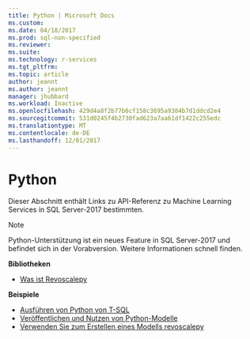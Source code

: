 ```yaml
---
title: Python | Microsoft Docs
ms.custom: 
ms.date: 04/18/2017
ms.prod: sql-non-specified
ms.reviewer: 
ms.suite: 
ms.technology: r-services
ms.tgt_pltfrm: 
ms.topic: article
author: jeannt
ms.author: jeannt
manager: jhubbard
ms.workload: Inactive
ms.openlocfilehash: 429d4a8f2b77b6cf158c3695a9304b7d1ddcd2e4
ms.sourcegitcommit: 531d0245f4b2730fad623a7aa61df1422c255edc
ms.translationtype: MT
ms.contentlocale: de-DE
ms.lasthandoff: 12/01/2017
---
```

# <a name="python"></a>Python

Dieser Abschnitt enthält Links zu API-Referenz zu Machine Learning Services in SQL Server-2017 bestimmten.

> [!NOTE]
> Python-Unterstützung ist ein neues Feature in SQL Server-2017 und befindet sich in der Vorabversion. Weitere Informationen schnell finden.

**Bibliotheken**

+ [Was ist Revoscalepy](what-is-revoscalepy.md)

**Beispiele**

+ [Ausführen von Python von T-SQL](../tutorials/run-python-using-t-sql.md)
+ [Veröffentlichen und Nutzen von Python-Modelle](publish-consume-python-code.md)
+ [Verwenden Sie zum Erstellen eines Modells revoscalepy](../tutorials/use-python-revoscalepy-to-create-model.md)



